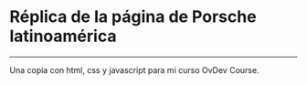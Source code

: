 # Réplica de la página de Porsche latinoamérica
---

Una copia con html, css y javascript para mi curso OvDev Course.
